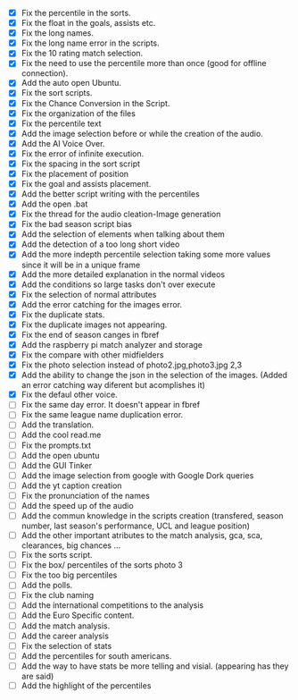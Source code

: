 - [x] Fix the percentile in the sorts.
- [x] Fix the float in the goals, assists etc.
- [x] Fix the long names.
- [x] Fix the long name error in the scripts.
- [x] Fix the 10 rating match selection.
- [x] Fix the need to use the percentile more than once (good for offline connection).
- [x] Add the auto open Ubuntu.
- [x] Fix the sort scripts.
- [x] Fix the Chance Conversion in the Script.
- [x] Fix the organization of the files
- [x] Fix the percentile text
- [x] Add the image selection before or while the creation of the audio.
- [x] Add the AI Voice Over.
- [x] Fix the error of infinite execution.
- [x] Fix the spacing in the sort script
- [x] Fix the placement of position
- [x] Fix the goal and assists placement.
- [x] Add the better script writing with the percentiles
- [x] Add the open .bat
- [x] Fix the thread for the audio cleation-Image generation
- [x] Fix the bad season script bias
- [x] Add the selection of elements when talking about them
- [x] Add the detection of a too long short video
- [x] Add the more indepth percentile selection taking some more values since it will be in a unique frame
- [x] Add the more detailed explanation in the normal videos
- [x] Add the conditions so large tasks don't over execute
- [x] Fix the selection of normal attributes
- [x] Add the error catching for the images error.
- [x] Fix the duplicate stats.
- [x] Fix the duplicate images not appearing.
- [x] Fix the end of season canges in fbref
- [x] Add the raspberry pi match analyzer and storage
- [x] Fix the compare with other midfielders
- [x] Fix the photo selection instead of photo2.jpg,photo3.jpg 2,3
- [x] Add the ability to change the json in the selection of the images. (Added an error catching way diferent but acomplishes it)
- [x] Fix the defaul other voice.
- [ ] Fix the same day error. It doesn't appear in fbref
- [ ] Fix the same league name duplication error.
- [ ] Add the translation.
- [ ] Add the cool read.me
- [ ] Fix the prompts.txt
- [ ] Add the open ubuntu
- [ ] Add the GUI Tinker
- [ ] Add the image selection from google with Google Dork queries
- [ ] Add the yt caption creation
- [ ] Fix the pronunciation of the names
- [ ] Add the speed up of the audio
- [ ] Add the commun knowledge in the scripts creation (transfered, season number, last season's performance, UCL and league position)
- [ ] Add the other important atributes to the match analysis, gca, sca, clearances, big chances ...
- [ ] Fix the sorts script.
- [ ] Fix the box/ percentiles of the sorts photo 3
- [ ] Fix the too big percentiles
- [ ] Add the polls.
- [ ] Fix the club naming
- [ ] Add the international competitions to the analysis
- [ ] Add the Euro Specific content.
- [ ] Add the match analysis.
- [ ] Add the career analysis
- [ ] Fix the selection of stats
- [ ] Add the percentiles for south americans.
- [ ] Add the way to have stats be more telling and visial. (appearing has they are said)
- [ ] Add the highlight of the percentiles